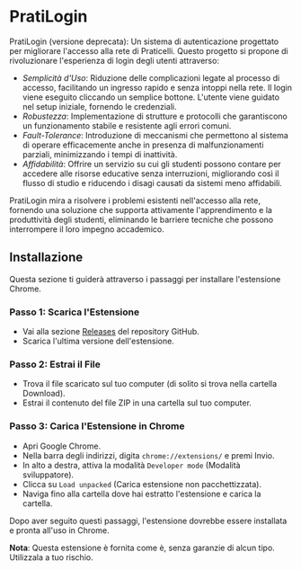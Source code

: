 # PratiLogin

PratiLogin (versione deprecata): Un sistema di autenticazione progettato per migliorare l'accesso alla rete di Praticelli. 
Questo progetto si propone di rivoluzionare l'esperienza di login degli utenti attraverso:

- *Semplicità d'Uso*: Riduzione delle complicazioni legate al processo di accesso, facilitando un ingresso rapido e senza intoppi nella rete.
    Il login viene eseguito cliccando un semplice bottone. L'utente viene guidato nel setup iniziale, fornendo le credenziali.
- *Robustezza*: Implementazione di strutture e protocolli che garantiscono un funzionamento stabile e resistente agli errori comuni.
- *Fault-Tolerance*: Introduzione di meccanismi che permettono al sistema di operare efficacemente anche in presenza di malfunzionamenti parziali, minimizzando i tempi di inattività.
- *Affidabilità*: Offrire un servizio su cui gli studenti possono contare per accedere alle risorse educative senza interruzioni, migliorando così il flusso di studio e riducendo i disagi causati da sistemi meno affidabili.

PratiLogin mira a risolvere i problemi esistenti nell'accesso alla rete, fornendo una soluzione che supporta attivamente l'apprendimento e la produttività degli studenti, eliminando le barriere tecniche che possono interrompere il loro impegno accademico.

## Installazione

Questa sezione ti guiderà attraverso i passaggi per installare l'estensione Chrome.

### Passo 1: Scarica l'Estensione

- Vai alla sezione [Releases](https://github.com/Pasao/PratiLogin/releases) del repository GitHub.
- Scarica l'ultima versione dell'estensione.

### Passo 2: Estrai il File

- Trova il file scaricato sul tuo computer (di solito si trova nella cartella Download).
- Estrai il contenuto del file ZIP in una cartella sul tuo computer.

### Passo 3: Carica l'Estensione in Chrome

- Apri Google Chrome.
- Nella barra degli indirizzi, digita `chrome://extensions/` e premi Invio.
- In alto a destra, attiva la modalità `Developer mode` (Modalità sviluppatore).
- Clicca su `Load unpacked` (Carica estensione non pacchettizzata).
- Naviga fino alla cartella dove hai estratto l'estensione e carica la cartella.

Dopo aver seguito questi passaggi, l'estensione dovrebbe essere installata e pronta all'uso in Chrome.

**Nota**: Questa estensione è fornita come è, senza garanzie di alcun tipo. Utilizzala a tuo rischio.

